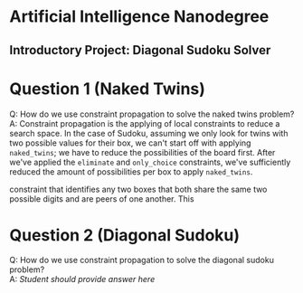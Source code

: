 # Artificial Intelligence Nanodegree
## Introductory Project: Diagonal Sudoku Solver

# Question 1 (Naked Twins)
Q: How do we use constraint propagation to solve the naked twins problem?  
A: Constraint propagation is the applying of local constraints to reduce a search
space. In the case of Sudoku, assuming we only look for twins with two possible
values for their box, we can't start off with applying `naked_twins`; we have to reduce
the possibilities of the board first. After we've applied the `eliminate` and
`only_choice` constraints, we've sufficiently reduced the amount of possibilities
per box to apply `naked_twins`.

 constraint that
 identifies any two boxes that both share the same two possible digits and are peers
of one another. This

# Question 2 (Diagonal Sudoku)
Q: How do we use constraint propagation to solve the diagonal sudoku problem?  
A: *Student should provide answer here*
